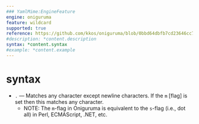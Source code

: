 ```yaml
---
### YamlMime:EngineFeature
engine: oniguruma
feature: wildcard
supported: true
reference: https://github.com/kkos/oniguruma/blob/0bbd64dbfb7cd23646cc798470daa5223964cf5b/doc/RE#L48
#description: *content.description
syntax: *content.syntax
#example: *content.example
---
```

# syntax
- `.` &mdash; Matches any character except newline characters. If the `m` [flag] is set then this matches any character.
  - NOTE: The `m`-flag in Oniguruma is equivalent to the `s`-flag (i.e., dot all) in Perl, ECMAScript, .NET, etc.
